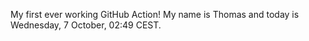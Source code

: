 My first ever working GitHub Action!
My name is Thomas and today is Wednesday, 7 October, 02:49 CEST. 
